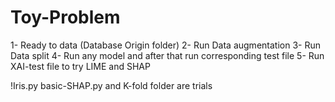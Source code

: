 # Toy-Problem
1- Ready to data (Database Origin folder)
2- Run Data augmentation 
3- Run Data split
4- Run any model and after that run corresponding test file
5- Run XAI-test file to try LIME and SHAP

!Iris.py basic-SHAP.py and K-fold folder are trials
